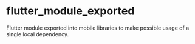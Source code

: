 # flutter_module_exported
Flutter module exported into mobile libraries to make possible usage of a single local dependency.